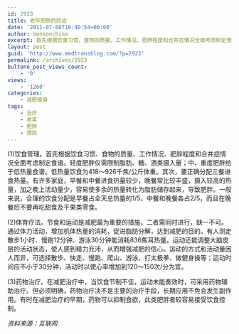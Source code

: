 ```yaml
---
id: 2923
title: 老年肥胖的防治
date: '2011-07-08T16:40:54+00:00'
author: bensonchina
excerpt: 首先根据饮食习惯、食物的质量、工作情况、肥胖程度和合并症情况全面考虑制定食谱。
layout: post
guid: 'http://www.medtransblog.com/?p=2923'
permalink: /archives/2923
bulteno_post_views_count:
    - '0'
views:
    - '1260'
categories:
    - 减肥瘦身
tags:
    - 治疗
    - 老年
    - 肥胖
    - 预防
---
```


(1)饮食管理。首先根据饮食习惯、食物的质量、工作情况、肥胖程度和合并症情况全面考虑制定食谱。轻度肥胖仅需限制脂肪、糖、酒类摄入量；中、重度肥胖给于低热量食谱。低热量饮食为418～926千焦/公斤体重。其次，要正确分配三餐进食热量。有许多家庭，早餐和中餐进食热量较少，晚餐常比较丰盛，摄入较高的热量，加之晚上活动量少，容易使多余的热量转化为脂肪储存起来，导致肥胖。一般来说，合理的饮食分配是早餐占全天总热量的1/5，中餐和晚餐各占2/5，而且在晚餐后不要再吃甜食及干果类零食。

(2)体育疗法。节食和运动是减肥最为重要的措施，二者需同时进行，缺一不可。通过体力活动，增加机体热量的消耗，促进脂肪分解，达到减肥的目的。有人测定散步1小时、慢跑12分钟、游泳30分钟能消耗836焦耳热量。运动还能调整大脑皮层的活动状态，使人感到精力充沛，从而增强减肥的信心。运动的方式和活动量因人而异，可选择散步、快走、慢跑、爬山、游泳、打太极拳、做健身操等；运动时间应不小于30分钟，活动时以使心率增加到120～150次/分为宜。

(3)药物治疗。在减肥治疗中，当饮食节制不佳，运动未能奏效时，可采用药物辅助治疗。但必须明确，药物治疗决不是主要的治疗手段，长期应用不免会发生副作用。有时在减肥治疗的早期，药物可以抑制食欲，此类肥胖者较容易接受饮食控制。

*资料来源：互联网*